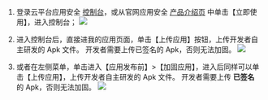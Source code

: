 1. 登录云平台应用安全 [控制台](http://console.tce.fsphere.cn/legu/myapplication/index)，或从官网应用安全 [产品介绍页](http://tce.fsphere.cn/product/ms?idx=2) 中单击【立即使用】，进入控制台；
![](http://imgcache.tce.fsphere.cn/static/mc.qcloudimg.com/static/img/fac9d426eb2447af28f84ceae15710c4/image.png)

2. 进入控制台后，直接进我的应用页面，单击【上传应用】按钮，上传开发者自主研发的 Apk 文件。
开发者需要上传已签名的 Apk，否则无法加固。
![](http://imgcache.tce.fsphere.cn/static/mc.qcloudimg.com/static/img/4adb48fddc3ed486f2b1c89a27707a18/image.png)

3. 或者在左侧菜单，单击进入【应用发布前】>【加固应用】，进入后同样可以单击【上传应用】，上传开发者自主研发的 Apk 文件。
开发者需要上传 **已签名** 的 Apk，否则无法加固。
![](http://imgcache.tce.fsphere.cn/static/mc.qcloudimg.com/static/img/bbaf9d40657bc2faaa2b10da3f58c490/image.png)
